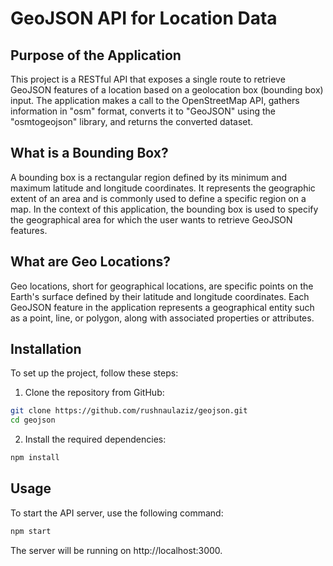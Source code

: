 # GeoJSON API for Location Data

## Purpose of the Application

This project is a RESTful API that exposes a single route to retrieve GeoJSON features of a location based on a geolocation box (bounding box) input. The application makes a call to the OpenStreetMap API, gathers information in "osm" format, converts it to "GeoJSON" using the "osmtogeojson" library, and returns the converted dataset.

## What is a Bounding Box?

A bounding box is a rectangular region defined by its minimum and maximum latitude and longitude coordinates. It represents the geographic extent of an area and is commonly used to define a specific region on a map. In the context of this application, the bounding box is used to specify the geographical area for which the user wants to retrieve GeoJSON features.

## What are Geo Locations?

Geo locations, short for geographical locations, are specific points on the Earth's surface defined by their latitude and longitude coordinates. Each GeoJSON feature in the application represents a geographical entity such as a point, line, or polygon, along with associated properties or attributes.

## Installation
To set up the project, follow these steps:

1. Clone the repository from GitHub:
```bash
git clone https://github.com/rushnaulaziz/geojson.git
cd geojson
```
2. Install the required dependencies:
```bash
npm install
```
## Usage
To start the API server, use the following command:

```bash
npm start
```
The server will be running on http://localhost:3000.

